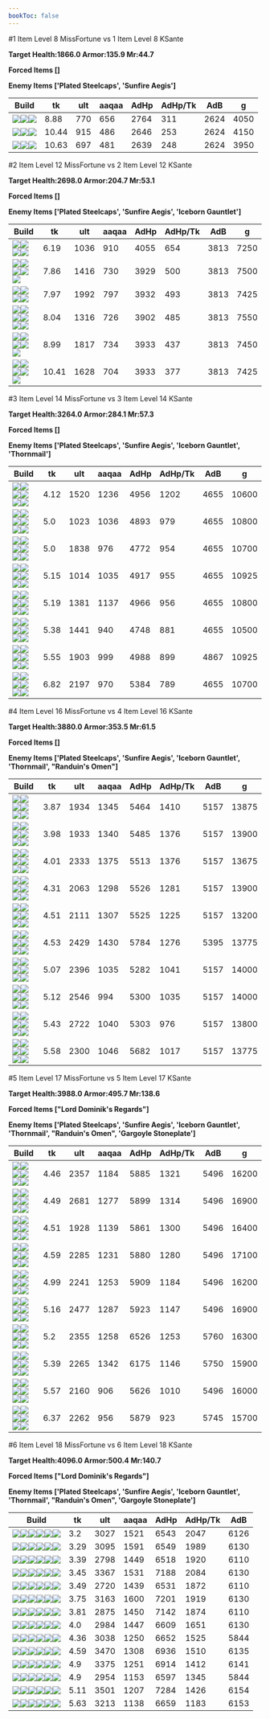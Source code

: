 ```yaml
---
bookToc: false
---
```


#1 Item Level 8 MissFortune vs 1 Item Level 8 KSante

**Target Health:1866.0 Armor:135.9 Mr:44.7**


**Forced Items []**


**Enemy Items ['Plated Steelcaps', 'Sunfire Aegis']**




Build | tk | ult | aaqaa | AdHp | AdHp/Tk | AdB | g
-|-|-|-|-|-|-|-
![](/item/3153.png)![](/item/1001.png)![](/item/1055.png)|8.88|770|656|2764|311|2624|4050
![](/item/6675.png)![](/item/1001.png)![](/item/1055.png)|10.44|915|486|2646|253|2624|4150
![](/item/3115.png)![](/item/1001.png)![](/item/1055.png)|10.63|697|481|2639|248|2624|3950




























































#2 Item Level 12 MissFortune vs 2 Item Level 12 KSante

**Target Health:2698.0 Armor:204.7 Mr:53.1**


**Forced Items []**


**Enemy Items ['Plated Steelcaps', 'Sunfire Aegis', 'Iceborn Gauntlet']**




Build | tk | ult | aaqaa | AdHp | AdHp/Tk | AdB | g
-|-|-|-|-|-|-|-
![](/item/3153.png)![](/item/3091.png)![](/item/1001.png)![](/item/1055.png)|6.19|1036|910|4055|654|3813|7250
![](/item/6675.png)![](/item/3087.png)![](/item/1001.png)![](/item/1055.png)![](/item/1036.png)|7.86|1416|730|3929|500|3813|7500
![](/item/3036.png)![](/item/3142.png)![](/item/1055.png)![](/item/1037.png)|7.97|1992|797|3932|493|3813|7425
![](/item/3004.png)![](/item/3091.png)![](/item/1001.png)![](/item/1055.png)![](/item/1036.png)![](/item/1036.png)|8.04|1316|726|3902|485|3813|7550
![](/item/6694.png)![](/item/3142.png)![](/item/1055.png)![](/item/1036.png)![](/item/1036.png)|8.99|1817|734|3933|437|3813|7450
![](/item/6694.png)![](/item/6695.png)![](/item/1001.png)![](/item/1055.png)![](/item/1037.png)|10.41|1628|704|3933|377|3813|7425




























































#3 Item Level 14 MissFortune vs 3 Item Level 14 KSante

**Target Health:3264.0 Armor:284.1 Mr:57.3**


**Forced Items []**


**Enemy Items ['Plated Steelcaps', 'Sunfire Aegis', 'Iceborn Gauntlet', 'Thornmail']**




Build | tk | ult | aaqaa | AdHp | AdHp/Tk | AdB | g
-|-|-|-|-|-|-|-
![](/item/3153.png)![](/item/3091.png)![](/item/3036.png)![](/item/1001.png)![](/item/1055.png)![](/item/1036.png)|4.12|1520|1236|4956|1202|4655|10600
![](/item/3153.png)![](/item/3091.png)![](/item/3115.png)![](/item/1001.png)![](/item/1055.png)![](/item/1036.png)|5.0|1023|1036|4893|979|4655|10800
![](/item/6675.png)![](/item/3036.png)![](/item/3091.png)![](/item/1001.png)![](/item/1055.png)![](/item/1036.png)|5.0|1838|976|4772|954|4655|10700
![](/item/3153.png)![](/item/3091.png)![](/item/3085.png)![](/item/1001.png)![](/item/1055.png)![](/item/1037.png)|5.15|1014|1035|4917|955|4655|10925
![](/item/3153.png)![](/item/3091.png)![](/item/6694.png)![](/item/1001.png)![](/item/1055.png)![](/item/1036.png)|5.19|1381|1137|4966|956|4655|10800
![](/item/3115.png)![](/item/3036.png)![](/item/3091.png)![](/item/1001.png)![](/item/1055.png)![](/item/1036.png)|5.38|1441|940|4748|881|4655|10500
![](/item/3036.png)![](/item/3091.png)![](/item/6692.png)![](/item/1001.png)![](/item/1055.png)![](/item/1037.png)|5.55|1903|999|4988|899|4867|10925
![](/item/3036.png)![](/item/3072.png)![](/item/3031.png)![](/item/1001.png)![](/item/1055.png)![](/item/1036.png)|6.82|2197|970|5384|789|4655|10700




























































#4 Item Level 16 MissFortune vs 4 Item Level 16 KSante

**Target Health:3880.0 Armor:353.5 Mr:61.5**


**Forced Items []**


**Enemy Items ['Plated Steelcaps', 'Sunfire Aegis', 'Iceborn Gauntlet', 'Thornmail', "Randuin's Omen"]**




Build | tk | ult | aaqaa | AdHp | AdHp/Tk | AdB | g
-|-|-|-|-|-|-|-
![](/item/3153.png)![](/item/3091.png)![](/item/3036.png)![](/item/3115.png)![](/item/1001.png)![](/item/1037.png)|3.87|1934|1345|5464|1410|5157|13875
![](/item/3153.png)![](/item/3091.png)![](/item/3036.png)![](/item/3085.png)![](/item/1001.png)![](/item/1038.png)|3.98|1933|1340|5485|1376|5157|13900
![](/item/3153.png)![](/item/3091.png)![](/item/3036.png)![](/item/6676.png)![](/item/1001.png)![](/item/1037.png)|4.01|2333|1375|5513|1376|5157|13675
![](/item/3153.png)![](/item/3091.png)![](/item/3036.png)![](/item/3046.png)![](/item/1001.png)![](/item/1038.png)|4.31|2063|1298|5526|1281|5157|13900
![](/item/3153.png)![](/item/3091.png)![](/item/3036.png)![](/item/3006.png)![](/item/1038.png)![](/item/1038.png)|4.51|2111|1307|5525|1225|5157|13200
![](/item/3153.png)![](/item/3091.png)![](/item/3036.png)![](/item/6692.png)![](/item/1001.png)![](/item/1037.png)|4.53|2429|1430|5784|1276|5395|13775
![](/item/6675.png)![](/item/3036.png)![](/item/3091.png)![](/item/3085.png)![](/item/1001.png)![](/item/1038.png)|5.07|2396|1035|5282|1041|5157|14000
![](/item/6675.png)![](/item/3036.png)![](/item/3091.png)![](/item/3046.png)![](/item/1001.png)![](/item/1038.png)|5.12|2546|994|5300|1035|5157|14000
![](/item/6675.png)![](/item/3036.png)![](/item/3091.png)![](/item/6695.png)![](/item/1001.png)![](/item/1038.png)|5.43|2722|1040|5303|976|5157|13800
![](/item/3115.png)![](/item/3036.png)![](/item/3091.png)![](/item/3072.png)![](/item/1001.png)![](/item/1037.png)|5.58|2300|1046|5682|1017|5157|13775




























































#5 Item Level 17 MissFortune vs 5 Item Level 17 KSante

**Target Health:3988.0 Armor:495.7 Mr:138.6**


**Forced Items ["Lord Dominik's Regards"]**


**Enemy Items ['Plated Steelcaps', 'Sunfire Aegis', 'Iceborn Gauntlet', 'Thornmail', "Randuin's Omen", 'Gargoyle Stoneplate']**




Build | tk | ult | aaqaa | AdHp | AdHp/Tk | AdB | g
-|-|-|-|-|-|-|-
![](/item/3153.png)![](/item/3091.png)![](/item/3036.png)![](/item/6676.png)![](/item/6675.png)![](/item/1001.png)|4.46|2357|1184|5885|1321|5496|16200
![](/item/3153.png)![](/item/3091.png)![](/item/3036.png)![](/item/6676.png)![](/item/3142.png)![](/item/1038.png)|4.49|2681|1277|5899|1314|5496|16900
![](/item/3153.png)![](/item/3091.png)![](/item/3036.png)![](/item/3115.png)![](/item/6675.png)![](/item/1001.png)|4.51|1928|1139|5861|1300|5496|16400
![](/item/3153.png)![](/item/3091.png)![](/item/3036.png)![](/item/3115.png)![](/item/3142.png)![](/item/1038.png)|4.59|2285|1231|5880|1280|5496|17100
![](/item/3153.png)![](/item/3091.png)![](/item/3036.png)![](/item/3095.png)![](/item/6675.png)![](/item/1001.png)|4.99|2241|1253|5909|1184|5496|16200
![](/item/3153.png)![](/item/3091.png)![](/item/3036.png)![](/item/3087.png)![](/item/3142.png)![](/item/1038.png)|5.16|2477|1287|5923|1147|5496|16900
![](/item/3153.png)![](/item/3091.png)![](/item/3036.png)![](/item/6692.png)![](/item/3074.png)![](/item/1001.png)|5.2|2355|1258|6526|1253|5760|16300
![](/item/3153.png)![](/item/3091.png)![](/item/3036.png)![](/item/6692.png)![](/item/3095.png)![](/item/1001.png)|5.39|2265|1342|6175|1146|5750|15900
![](/item/6675.png)![](/item/3036.png)![](/item/3091.png)![](/item/3004.png)![](/item/3115.png)![](/item/1001.png)|5.57|2160|906|5626|1010|5496|16000
![](/item/3115.png)![](/item/3036.png)![](/item/3091.png)![](/item/3004.png)![](/item/6692.png)![](/item/1001.png)|6.37|2262|956|5879|923|5745|15700




























































#6 Item Level 18 MissFortune vs 6 Item Level 18 KSante

**Target Health:4096.0 Armor:500.4 Mr:140.7**


**Forced Items ["Lord Dominik's Regards"]**


**Enemy Items ['Plated Steelcaps', 'Sunfire Aegis', 'Iceborn Gauntlet', 'Thornmail', "Randuin's Omen", 'Gargoyle Stoneplate']**




Build | tk | ult | aaqaa | AdHp | AdHp/Tk | AdB
-|-|-|-|-|-|-
![](/item/3153.png)![](/item/3091.png)![](/item/3036.png)![](/item/6676.png)![](/item/3087.png)![](/item/6692.png)|3.2|3027|1521|6543|2047|6126
![](/item/3153.png)![](/item/3091.png)![](/item/3036.png)![](/item/6692.png)![](/item/3095.png)![](/item/6676.png)|3.29|3095|1591|6549|1989|6130
![](/item/3153.png)![](/item/3091.png)![](/item/3036.png)![](/item/3115.png)![](/item/6676.png)![](/item/6692.png)|3.39|2798|1449|6518|1920|6110
![](/item/3153.png)![](/item/3091.png)![](/item/3036.png)![](/item/6676.png)![](/item/3072.png)![](/item/6692.png)|3.45|3367|1531|7188|2084|6130
![](/item/3153.png)![](/item/3091.png)![](/item/3036.png)![](/item/3085.png)![](/item/6676.png)![](/item/6692.png)|3.49|2720|1439|6531|1872|6110
![](/item/3153.png)![](/item/3091.png)![](/item/3036.png)![](/item/6692.png)![](/item/3095.png)![](/item/3072.png)|3.75|3163|1600|7201|1919|6130
![](/item/3153.png)![](/item/3091.png)![](/item/3036.png)![](/item/3115.png)![](/item/3072.png)![](/item/6692.png)|3.81|2875|1450|7142|1874|6110
![](/item/3153.png)![](/item/3091.png)![](/item/3036.png)![](/item/6692.png)![](/item/3508.png)![](/item/6696.png)|4.0|2984|1447|6609|1651|6130
![](/item/3036.png)![](/item/3072.png)![](/item/3031.png)![](/item/3046.png)![](/item/3091.png)![](/item/3095.png)|4.36|3038|1250|6652|1525|5844
![](/item/3036.png)![](/item/3091.png)![](/item/6692.png)![](/item/3072.png)![](/item/3095.png)![](/item/6696.png)|4.59|3470|1308|6936|1510|6135
![](/item/3036.png)![](/item/3091.png)![](/item/6692.png)![](/item/3004.png)![](/item/3072.png)![](/item/3087.png)|4.9|3375|1251|6914|1412|6141
![](/item/3036.png)![](/item/3072.png)![](/item/3031.png)![](/item/3004.png)![](/item/3085.png)![](/item/3091.png)|4.9|2954|1153|6597|1345|5844
![](/item/3036.png)![](/item/3091.png)![](/item/6692.png)![](/item/3004.png)![](/item/3072.png)![](/item/3074.png)|5.11|3501|1207|7284|1426|6154
![](/item/3036.png)![](/item/3091.png)![](/item/6692.png)![](/item/3004.png)![](/item/3074.png)![](/item/3179.png)|5.63|3213|1138|6659|1183|6153




























































